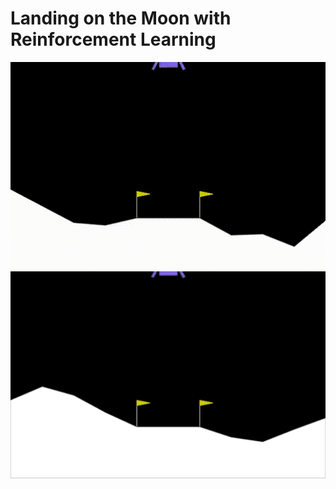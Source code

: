 # Landing on the Moon with Reinforcement Learning

<img src="videos/readMe_crash.gif" width="680" alt="Description of GIF">

<img src="images/lunar_lander.gif" width="680" alt="Description of GIF">
